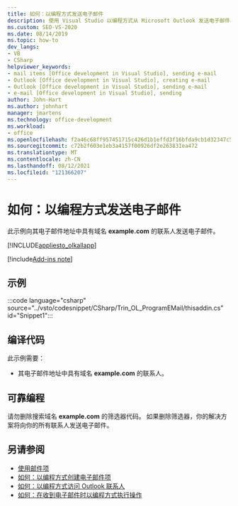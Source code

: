 ```yaml
---
title: 如何：以编程方式发送电子邮件
description: 使用 Visual Studio 以编程方式从 Microsoft Outlook 发送电子邮件。 此示例将电子邮件发送到域名为 example.com 的联系人。
ms.custom: SEO-VS-2020
ms.date: 08/14/2019
ms.topic: how-to
dev_langs:
- VB
- CSharp
helpviewer_keywords:
- mail items [Office development in Visual Studio], sending e-mail
- Outlook [Office development in Visual Studio], creating e-mail
- Outlook [Office development in Visual Studio], sending e-mail
- e-mail [Office development in Visual Studio], sending
author: John-Hart
ms.author: johnhart
manager: jmartens
ms.technology: office-development
ms.workload:
- office
ms.openlocfilehash: f2a46c68ff957451715c426d1b1effd3f16bfda9cb1d32347c56c44d769ac3fb
ms.sourcegitcommit: c72b2f603e1eb3a4157f00926df2e263831ea472
ms.translationtype: MT
ms.contentlocale: zh-CN
ms.lasthandoff: 08/12/2021
ms.locfileid: "121366207"
---
```

# <a name="how-to-programmatically-send-email"></a>如何：以编程方式发送电子邮件
  此示例向其电子邮件地址中具有域名 **example.com** 的联系人发送电子邮件。

 [!INCLUDE[appliesto_olkallapp](../vsto/includes/appliesto-olkallapp-md.md)]

[!include[Add-ins note](includes/addinsnote.md)]

## <a name="example"></a>示例
 :::code language="csharp" source="../vsto/codesnippet/CSharp/Trin_OL_ProgramEMail/thisaddin.cs" id="Snippet1":::

## <a name="compile-the-code"></a>编译代码
 此示例需要：

- 其电子邮件地址中具有域名 **example.com** 的联系人。

## <a name="robust-programming"></a>可靠编程
 请勿删除搜索域名 **example.com** 的筛选器代码。 如果删除筛选器，你的解决方案将向你的所有联系人发送电子邮件。

## <a name="see-also"></a>另请参阅
- [使用邮件项](../vsto/working-with-mail-items.md)
- [如何：以编程方式创建电子邮件项](../vsto/how-to-programmatically-create-an-e-mail-item.md)
- [如何：以编程方式访问 Outlook 联系人](../vsto/how-to-programmatically-access-outlook-contacts.md)
- [如何：在收到电子邮件时以编程方式执行操作](../vsto/how-to-programmatically-perform-actions-when-an-e-mail-message-is-received.md)
